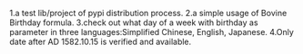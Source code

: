 
1.a test lib/project of pypi distribution process.
2.a simple usage of Bovine Birthday formula. 
3.check out what day of a week with birthday as parameter in three languages:Simplified Chinese, English, Japanese.
4.Only date after AD 1582.10.15 is verified and available.